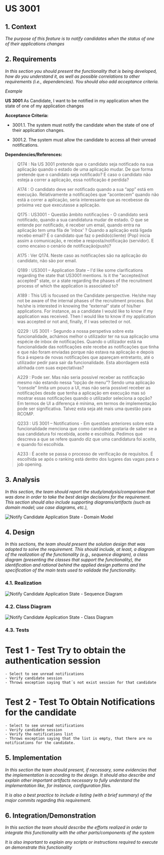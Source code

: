 # US 3001

## 1. Context

*The purpose of this feature is to notify candidates when the status of one of their applications changes*

## 2. Requirements

*In this section you should present the functionality that is being developed, how do you understand it, as well as possible correlations to other requirements (i.e., dependencies). You should also add acceptance criteria.*

*Example*

**US 3001** As Candidate, I want to be notified in my application when the state of one of my application changes

**Acceptance Criteria:**

- 3001.1. The system must notify the candidate when the state of one of their application changes.

- 3001.2. The system must allow the candidate to access all their unread notifications.

**Dependencies/References:**

>Q174 : Na US 3001 pretende que o candidato seja notificado na sua aplicação quando o estado de uma aplicação mudar. De que forma pretende que o candidato seja notificado? E caso o candidato não esteja a correr a aplicação, essa notificação é perdida?

>A174 : O candidato deve ser notificado quando a sua “app” está em execução. Relativamente a notificações que “acontecem” quando não está a correr a aplicação, seria interessante que as recebesse da próxima vez que executasse a aplicação.


>Q175 : US3001 - Questão âmbito notificações - O candidato será notificado, quando a sua candidatura mudar de estado. O que se entende por notificado, é receber um email, quando entra na aplicação tem uma fila de 'inbox' ? Quando a aplicação está ligada recebo email? É o candidato que faz o pedido(cliente) (Pop) inicia assim a comunicação, e recebe a resposta/notificação (servidor). E como encaixo o cenário de notificação(push)?

>A175 : Ver Q174. Neste caso as notificações são na aplicação do candidato, não são por email.


>Q189 : US3001 – Application State – I'd like some clarifications regarding the state that US3001 mentions. Is it the "accepted/not accepted" state, or a state regarding the phases of the recruitment process of which the application is associated to?

>A189 : This US is focused on the Candidate perspective. He/she may not be aware of the internal phases of the recruitment process. But he/she is interested in knowing the “external” state of his/her applications. For instance, as a candidate I would like to know if my application was received. Then I would like to know if my application was accepted or not and, finally, if I was selected or not.


>Q229 : US 3001 - Segundo a nossa perspetiva sobre esta funcionalidade, achámos melhor o utilizador ter na sua aplicação uma espécie de inbox de notificações. Quando o utilizador está na funcionalidade das notificações este recebe as notificações que tinha e que não foram enviadas porque não estava na aplicação e depois fica á espera de novas notificações que apareçam entretanto, até o utilizador pedir para sair da funcionalidade. Esta abordagem está alinhada com suas expectativas?

>A229 : Pode ser. Mas não seria possível receber as notificação mesmo não estando nessa “opção de menu”? Sendo uma aplicação “console” limita um pouco a UI, mas não seria possível receber as notificações desde que tenha a aplicação em execução mas só mostrar essas notificações quando o utilizador seleciona a opção? Em termos de UI a diferença é mínima, em termos de implementação pode ser significativa. Talvez esta seja até mais uma questão para RCOMP.


>Q233 : US 3001 – Notifications - Em questões anteriores sobre esta funcionalidade menciona que como candidate gostaria de saber se a sua candidatura foi recebida, aceite e escolhida. Pedimos que descreva a que se refere quando diz que uma candidatura foi aceite, e quando foi escolhida.

>A233 : É aceite se passa o processo de verificação de requisitos. É escolhida se após o ranking está dentro dos lugares das vagas para o job opening.


## 3. Analysis

*In this section, the team should report the study/analysis/comparison that was done in order to take the best design decisions for the requirement. This section should also include supporting diagrams/artifacts (such as domain model; use case diagrams, etc.),*

![Notify Candidate Application State - Domain Model](DM/domain-model-notify-candidate-application-state.svg)

## 4. Design

*In this sections, the team should present the solution design that was adopted to solve the requirement. This should include, at least, a diagram of the realization of the functionality (e.g., sequence diagram), a class diagram (presenting the classes that support the functionality), the identification and rational behind the applied design patterns and the specification of the main tests used to validade the functionality.*

### 4.1. Realization

![Notify Candidate Application State - Sequence Diagram](SD/sequence-diagram-notify-candidate-application-state.svg)

### 4.2. Class Diagram

![Notify Candidate Application State - Class Diagram](CD/class-diagram-notify-candidate-application-state.svg)

### 4.3. Tests

# Test 1 - Test Try to obtain the authentication session
    - Select to see unread notifications
    - Verify candidate session
    - Throws exception saying that´s not exist session for that candidate

# Test 2 - Test To Obtain Notifications for the candidate
    - Select to see unread notifications
    - Verify candidate session
    - Verify the notifications list
    - Throws exception saying that the list is empty, that there are no notifications for the candidate.

## 5. Implementation

*In this section the team should present, if necessary, some evidencies that the implementation is according to the design. It should also describe and explain other important artifacts necessary to fully understand the implementation like, for instance, configuration files.*

*It is also a best practice to include a listing (with a brief summary) of the major commits regarding this requirement.*

## 6. Integration/Demonstration

*In this section the team should describe the efforts realized in order to integrate this functionality with the other parts/components of the system*

*It is also important to explain any scripts or instructions required to execute an demonstrate this functionality*